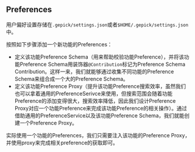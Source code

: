 ## Preferences

用户偏好设置存储在`.gepick/settings.json`或者`$HOME/.gepick/settings.json`中。

按照如下步骤添加一个新功能的Preferences：

- 定义该功能Preference Schema（用来帮助校验功能Preference），并将该功能Preference Schema用装饰器`@Contribution`标记为Preference Schema Contribution。这样一来，我们就能够通过收集不同功能的Preference Schema来组合成一个大的Preference   Schema。
- 定义该功能Preference Proxy（提升该功能Preference搜索效率，虽然我们也可以拿着通用的PreferenceSerivce来使用，但搜索范围会随着功能Preference的添加变得很大，搜索效率降低，因此我们设计Preference Proxy对应一个功能Preference来完成该功能Preference的相关操作）。通过借助通用的PreferenceService以及该功能Preference Schema，我们就能创建一个Preference Proxy。

实际使用一个功能的Preferences，我们只需要注入该功能的Preference Proxy，并使用proxy来完成相关preference的获取即可。